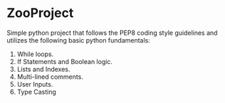 # ZooProject

Simple python project that follows the PEP8 coding style guidelines and utilizes the following basic python fundamentals:
1.	While loops.
2.	If Statements and Boolean logic.
3.	Lists and Indexes.
4.	Multi-lined comments.
5.	User Inputs.
6.  Type Casting


